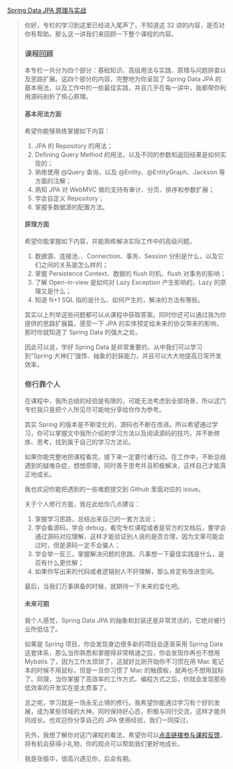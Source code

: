 [Spring Data JPA 原理与实战](https://kaiwu.lagou.com/course/courseInfo.htm?courseId=490&sid=20-h5Url-0&buyFrom=2&pageId=1pz4#/detail/pc?id=4732)



> 你好，专栏的学习到这里已经进入尾声了，不知道这 32 讲的内容，是否对你有帮助。那么这一讲我们来回顾一下整个课程的内容。
>
> ### 课程回顾
>
> 本专栏一共分为四个部分：基础知识、高级用法与实践、原理与问题排查以及思路扩展。这四个部分的内容，完整地为你呈现了 Spring Data JPA 的基本用法，以及工作中的一些最佳实践，并且几乎在每一讲中，我都带你利用源码剖析了核心原理。
>
> #### 基本用法方面
>
> 希望你能够熟练掌握如下内容：
>
> 1. JPA 的 Repository 的用法；
> 2. Defining Query Method 的用法，以及不同的参数和返回结果是如何实现的；
> 3. 熟练使用 @Query 查询，以及 @Entity、@EntityGraph、Jackson 等方面的注解；
> 4. 熟知 JPA 对 WebMVC 做的支持有审计、分页、排序和参数扩展；
> 5. 学会自定义 Repository；
> 6. 掌握多数据源的配置方法。
>
> #### 原理方面
>
> 希望你能掌握如下内容，并能熟练解决实际工作中的高级问题。
>
> 1. 数据源、连接池、、Connection、事务、Session 分别是什么，以及它们之间的关系是怎么样的；
> 2. 掌握 Persistence Context、数据的 flush 时机、flush 对事务的影响；
> 3. 了解 Open-in-view 是如何对 Lazy Exception 产生影响的，Lazy 的原理又是什么；
> 4. 知道 N+1 SQL 指的是什么、如何产生的，解决的方法有哪些。
>
> 其实以上列举这些问题都可以从课程中获取答案。同时你还可以通过我为你提供的思路扩展篇，感受一下 JPA 的实体预定给未来的协议带来的影响，那时你就知道了 Spring Data 的强大之处。
>
> 因此可以说，学好 Spring Data 是非常重要的，从中我们可以学习到“Spring 大神们”强悍、抽象的封装能力，并且可以大大地提高日常开发效率。
>
> ### 修行靠个人
>
> 在课程中，我所总结的经验是有限的，可能无法考虑到全部场景，所以这门专栏我只是把个人所见尽可能地分享给你作为参考。
>
> 其实 Spring 的版本是不断变化的，源码也不断在改进。所以希望通过学习，你可以掌握文中我所介绍的学习方法以及阅读源码的技巧，并不断修炼、思考，找到属于自己的学习方法论。
>
> 如果你能完整地把课程看完，接下来一定要付诸行动。在工作中，不断总结遇到的疑难杂症，想想原理，同时善于思考并且积极解决，这样自己才能真正地成长。
>
> 我也欢迎你能把遇到的一些难题提交到 Github 里面对应的 issue。
>
> 关于个人修行方面，我在此给你几点建议：
>
> 1. 掌握学习思路，总结出来自己的一套方法论；
> 2. 学会看源码，学会 debug，看完专栏课程或者是官方的文档后，要学会通过源码对应理解，这样才能验证别人说的是否合理，因为文章可能会过时，但是源码一定不会骗人；
> 3. 学会举一反三，掌握解决问题的思路，凡事想一下最佳实践是什么，是否有什么更优解；
> 4. 如果你写出来的代码或者逻辑别人不好理解，那么肯定有改进空间。
>
> 最后，当我们万事俱备的时候，就期待一下未来的变化吧。
>
> #### 未来可期
>
> 我个人感觉，Spring Data JPA  的抽象和封装还是非常灵活的，它绝对被行业所低估了。
>
> 如果是 Spring 项目，你会发现身边很多新的项目会逐渐采用 Spring Data 这套体系，那么当你熟悉和掌握得非常精通之后，你会发现你再也不想用 Mybatis 了，因为工作太烦琐了，这就好比刚开始你不习惯在用 Mac 笔记本的时候不用鼠标，但是一旦你习惯了 Mac 的触摸板，就再也不想用鼠标了。同理，当你掌握了高效率的工作方式、编程方式之后，你就会发现那些低效率的开发实在是太费事了。
>
> 总之呢，学习就是一场永无止境的修行。我希望你能通过学习有个好的发展，成为某些领域的大神。同时保持好心态，积极与同行交流，这样才能共同成长。也欢迎你分享自己的 JPA 使用经验，我们一同探讨。
>
> 另外，我想了解你对这门课程的看法，希望你可以[点击链接参与课程反馈](https://wj.qq.com/s2/7804005/80e7/)，将有机会获得小礼物，你的观点可以帮助我们更好地成长。
>
> 我是张振华，很高兴遇见你，后会有期。